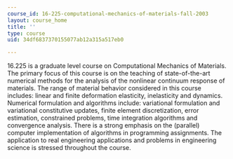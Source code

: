```yaml
---
course_id: 16-225-computational-mechanics-of-materials-fall-2003
layout: course_home
title: ''
type: course
uid: 34df6837370155077ab12a315a517eb0

---
```

16.225 is a graduate level course on Computational Mechanics of Materials. The primary focus of this course is on the teaching of state-of-the-art numerical methods for the analysis of the nonlinear continuum response of materials. The range of material behavior considered in this course includes: linear and finite deformation elasticity, inelasticity and dynamics. Numerical formulation and algorithms include: variational formulation and variational constitutive updates, finite element discretization, error estimation, constrained problems, time integration algorithms and convergence analysis. There is a strong emphasis on the (parallel) computer implementation of algorithms in programming assignments. The application to real engineering applications and problems in engineering science is stressed throughout the course.
